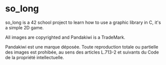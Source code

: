 # so_long
so_long is a 42 school project to learn how to use a graphic library in C, it's a simple 2D game.

All images are copyrighted and Pandakiwi is a TradeMark.

Pandakiwi est une marque déposée. Toute reproduction totale ou partielle des images est prohibée, au sens des articles L.713-2 et suivants du Code de la propriété intellectuelle.

